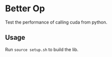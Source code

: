 # Better Op

Test the performance of calling cuda from python.

## Usage

Run `source setup.sh` to build the lib.